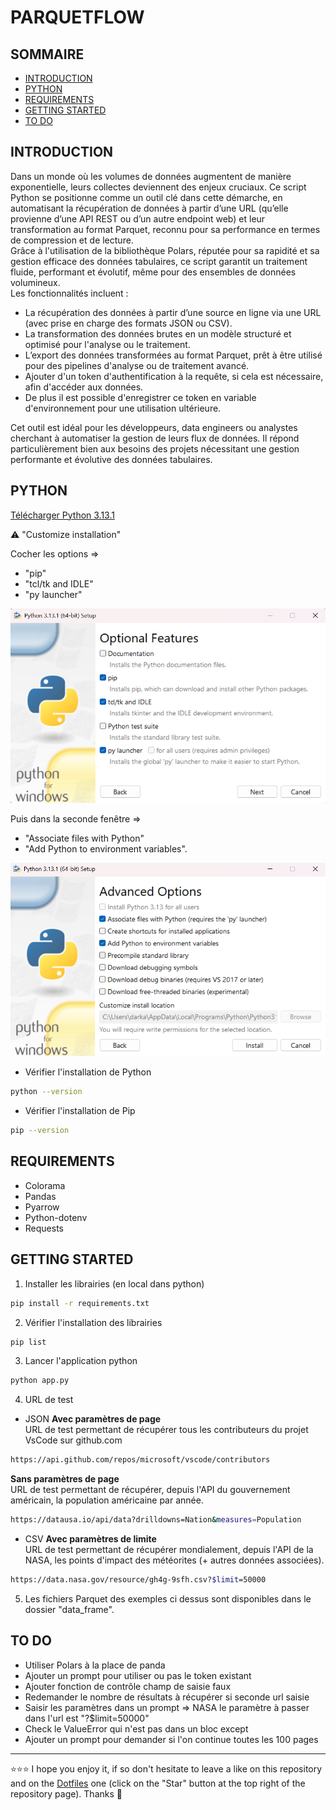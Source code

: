 # PARQUETFLOW

## SOMMAIRE
- [INTRODUCTION](#introduction)
- [PYTHON](#python)
- [REQUIREMENTS](#requirements)
- [GETTING STARTED](#getting-started)
- [TO DO](#to-do)

## INTRODUCTION
Dans un monde où les volumes de données augmentent de manière exponentielle, leurs collectes deviennent des enjeux cruciaux. Ce script Python se positionne comme un outil clé dans cette démarche, en automatisant la récupération de données à partir d’une URL (qu’elle provienne d’une API REST ou d’un autre endpoint web) et leur transformation au format Parquet, reconnu pour sa performance en termes de compression et de lecture.  
Grâce à l'utilisation de la bibliothèque Polars, réputée pour sa rapidité et sa gestion efficace des données tabulaires, ce script garantit un traitement fluide, performant et évolutif, même pour des ensembles de données volumineux.  
Les fonctionnalités incluent :
- La récupération des données à partir d’une source en ligne via une URL (avec prise en charge des formats JSON ou CSV).
- La transformation des données brutes en un modèle structuré et optimisé pour l'analyse ou le traitement.
- L’export des données transformées au format Parquet, prêt à être utilisé pour des pipelines d'analyse ou de traitement avancé.
- Ajouter d'un token d'authentification à la requête, si cela est nécessaire, afin d'accéder aux données.
- De plus il est possible d'enregistrer ce token en variable d'environnement pour une utilisation ultérieure.  

Cet outil est idéal pour les développeurs, data engineers ou analystes cherchant à automatiser la gestion de leurs flux de données. Il répond particulièrement bien aux besoins des projets nécessitant une gestion performante et évolutive des données tabulaires.

## PYTHON
[Télécharger Python 3.13.1](https://www.python.org/downloads/)  

⚠️ "Customize installation"  

Cocher les options =>  
- "pip"  
- "tcl/tk and IDLE"  
- "py launcher"  

![Installation Python 1](https://github.com/EmmanuelLefevre/MarkdownImg/blob/main/py_install.png)  

Puis dans la seconde fenêtre =>  
- "Associate files with Python"  
- "Add Python to environment variables".  

![Installation Python 2](https://github.com/EmmanuelLefevre/MarkdownImg/blob/main/py_install_2.png)  

- Vérifier l'installation de Python
```bash
python --version
```
- Vérifier l'installation de Pip
```bash
pip --version
```

## REQUIREMENTS
- Colorama
- Pandas
- Pyarrow
- Python-dotenv
- Requests

## GETTING STARTED
1. Installer les librairies (en local dans python)
```bash
pip install -r requirements.txt
```
2. Vérifier l'installation des librairies
```bash
pip list
```
3. Lancer l'application python
```bash
python app.py
```
4. URL de test
- JSON
**Avec paramètres de page**  
URL de test permettant de récupérer tous les contributeurs du projet VsCode sur github.com
```bash
https://api.github.com/repos/microsoft/vscode/contributors
```
**Sans paramètres de page**  
URL de test permettant de récupérer, depuis l'API du gouvernement américain, la population américaine par année.
```bash
https://datausa.io/api/data?drilldowns=Nation&measures=Population
```
- CSV
**Avec paramètres de limite**  
URL de test permettant de récupérer mondialement, depuis l'API de la NASA, les points d'impact des météorites (+ autres données associées).
```bash
https://data.nasa.gov/resource/gh4g-9sfh.csv?$limit=50000
```
5. Les fichiers Parquet des exemples ci dessus sont disponibles dans le dossier "data_frame".

## TO DO
- Utiliser Polars à la place de panda
- Ajouter un prompt pour utiliser ou pas le token existant
- Ajouter fonction de contrôle champ de saisie faux
- Redemander le nombre de résultats à récupérer si seconde url saisie
- Saisir les paramètres dans un prompt => NASA le paramètre à passer dans l'url est "?$limit=50000"
- Check le ValueError qui n'est pas dans un bloc except
- Ajouter un prompt pour demander si l'on continue toutes les 100 pages

***

⭐⭐⭐ I hope you enjoy it, if so don't hesitate to leave a like on this repository and on the [Dotfiles](https://github.com/EmmanuelLefevre/Dotfiles) one (click on the "Star" button at the top right of the repository page). Thanks 🤗
